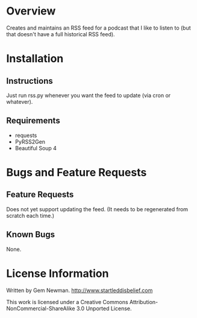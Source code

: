 Overview
========

Creates and maintains an RSS feed for a podcast that I like to listen to (but that doesn't have a full historical RSS feed).

Installation
============

Instructions
------------

Just run rss.py whenever you want the feed to update (via cron or whatever).

Requirements
------------

* requests
* PyRSS2Gen
* Beautiful Soup 4

Bugs and Feature Requests
=========================

Feature Requests
----------------

Does not yet support updating the feed. (It needs to be regenerated from scratch each time.)

Known Bugs
----------

None.

License Information
===================

Written by Gem Newman.
http://www.startleddisbelief.com

This work is licensed under a Creative Commons Attribution-NonCommercial-ShareAlike 3.0 Unported License.


